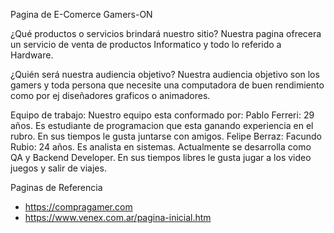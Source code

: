 Pagina de E-Comerce Gamers-ON

¿Qué productos o servicios brindará nuestro sitio?
Nuestra pagina ofrecera un servicio de venta de productos Informatico y todo lo referido a Hardware.

¿Quién será nuestra audiencia objetivo?
Nuestra audiencia objetivo son los gamers y toda persona que necesite una computadora de buen rendimiento como por ej diseñadores graficos o animadores.

Equipo de trabajo: 
Nuestro equipo esta conformado por:
Pablo Ferreri: 29 años. Es estudiante de programacion que esta ganando experiencia en el rubro. En sus tiempos le gusta juntarse con amigos.
Felipe Berraz: 
Facundo Rubio: 24 años. Es analista en sistemas. Actualmente se desarrolla como QA y Backend Developer. En sus tiempos libres le gusta jugar a los video juegos y salir de viajes.

Paginas de Referencia 
- https://compragamer.com
- https://www.venex.com.ar/pagina-inicial.htm